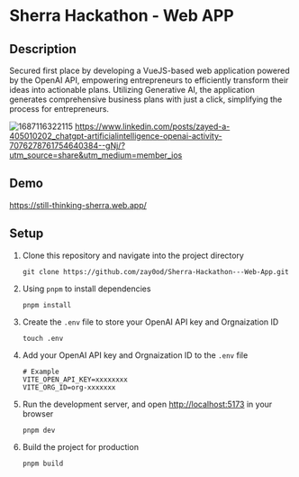 # Sherra Hackathon - Web APP

## Description
Secured first place by developing a VueJS-based web application powered by the OpenAI API, empowering entrepreneurs to efficiently transform their ideas into actionable plans. Utilizing Generative AI, the application generates comprehensive business plans with just a click, simplifying the process for entrepreneurs.

![1687116322115](https://github.com/zay0od/Sherra-Hackathon---Web-App/assets/52210817/94add141-199e-4829-8848-b8aa8cb83c85)
https://www.linkedin.com/posts/zayed-a-405010202_chatgpt-artificialintelligence-openai-activity-7076278761754640384--gNj/?utm_source=share&utm_medium=member_ios

## Demo
https://still-thinking-sherra.web.app/



## Setup

1. Clone this repository and navigate into the project directory

    ```shell
    git clone https://github.com/zay0od/Sherra-Hackathon---Web-App.git
    ```

2. Using `pnpm` to install dependencies
  
    ```shell
    pnpm install
    ```

3. Create the `.env` file to store your OpenAI API key and Orgnaization ID

    ```shell
    touch .env
    ```

4. Add your OpenAI API key and Orgnaization ID to the `.env` file

    ```shell
    # Example
    VITE_OPEN_API_KEY=xxxxxxxx
    VITE_ORG_ID=org-xxxxxxx
    ```

5. Run the development server, and open [http://localhost:5173](http://localhost:5173) in your browser

    ```shell
    pnpm dev
    ```

6. Build the project for production

    ```shell
    pnpm build
    ```
